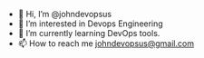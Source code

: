 - 👋 Hi, I’m @johndevopsus
- 👀 I’m interested in Devops Engineering
- 🌱 I’m currently learning DevOps tools.
- 📫 How to reach me johndevopsus@gmail.com

<!---
johndevopsus/johndevopsus is a ✨ special ✨ repository because its `README.md` (this file) appears on your GitHub profile.
You can click the Preview link to take a look at your changes.
--->
